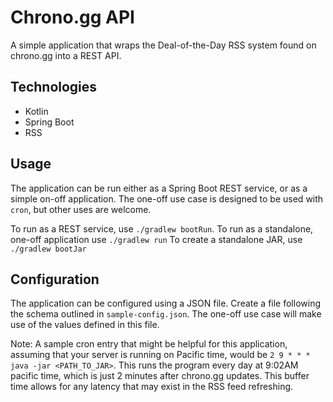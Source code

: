 # Chrono.gg API

A simple application that wraps the Deal-of-the-Day RSS system found on chrono.gg into a REST API.

## Technologies
- Kotlin
- Spring Boot
- RSS

## Usage
The application can be run either as a Spring Boot REST service, or as a simple on-off application. The one-off use case is designed to be used with `cron`, but other uses are welcome.

To run as a REST service, use `./gradlew bootRun`.
To run as a standalone, one-off application use `./gradlew run`
To create a standalone JAR, use `./gradlew bootJar`

## Configuration
The application can be configured using a JSON file. Create a file following the schema outlined in `sample-config.json`. The one-off use case will make use of the values defined in this file.

Note: A sample cron entry that might be helpful for this application, assuming that your server is running on Pacific time, would be `2 9 * * * java -jar <PATH_TO_JAR>`. This runs the program every day at 9:02AM pacific time, which is just 2 minutes after chrono.gg updates. This buffer time allows for any latency that may exist in the RSS feed refreshing.
